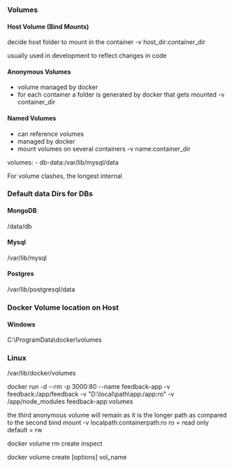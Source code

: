 ### Volumes

#### Host Volume (Bind Mounts)
decide host folder to mount in the container
-v host_dir:container_dir

usually used in development to reflect changes in code


#### Anonymous Volumes
- volume managed by docker
- for each container a folder is generated by docker that gets mounted
    -v container_dir

#### Named Volumes
- can reference volumes
- managed by docker
- mount volumes on several containers
    -v name:container_dir


volumes:
    - db-data:/var/lib/mysql/data


For volume clashes, the longest internal 

### Default data Dirs for DBs

#### MongoDB
/data/db

#### Mysql
/var/lib/mysql

#### Postgres
/var/lib/postgresql/data


### Docker Volume location on Host

#### Windows
C:\ProgramData\docker\volumes

### Linux
/var/lib/docker/volumes


docker run -d --rm -p 3000:80 --name feedback-app -v feedback:/app/feedback -v "D:\local\path\app:/app:ro" -v /app/node_modules feedback-app:volumes

the third anonymous volume will remain as it is the longer path as compared to the second bind mount
-v localpath:containerpath:ro
    ro = read only
    default = rw

docker volume
    rm
    create
    inspect

docker volume create [options] vol_name

